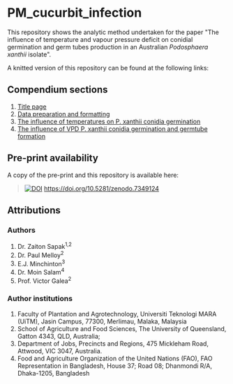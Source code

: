 # PM_cucurbit_infection
This repository shows the analytic method undertaken for the paper "The influence 
of temperature and vapour pressure deficit on conidial germination and germ tubes 
production in an Australian *Podosphaera xanthii* isolate".  

A knitted version of this repository can be found at the following links:  
## Compendium sections  

   1. [Title page](https://paulmelloy.github.io/P_xanthii_titlepage.html)  
   2. [Data preparation and formatting](https://paulmelloy.github.io/data_cleaning.html)  
   3. [The influence of temperatures on P. xanthii conidia germination](https://paulmelloy.github.io/Pxanthii_temperature.html)  
   3. [The influence of VPD P. xanthii conidia germination and germtube formation](https://paulmelloy.github.io/Pxanthii_vpd.html)  
   
## Pre-print availability
A copy of the pre-print and this repository is available here:  
 >  [![DOI](https://zenodo.org/badge/DOI/10.5281/zenodo.7349124.svg)](https://doi.org/10.5281/zenodo.7349124) https://doi.org/10.5281/zenodo.7349124 


## Attributions  
### Authors  

   1. Dr. Zaiton Sapak<sup>1,2</sup>  
   2. Dr. Paul Melloy<sup>2</sup>  
   3. E.J. Minchinton<sup>3</sup>  
   4. Dr. Moin Salam<sup>4</sup>  
   5. Prof. Victor Galea<sup>2</sup>  
   
### Author institutions  

   1. Faculty of Plantation and Agrotechnology, Universiti Teknologi MARA (UiTM), Jasin Campus, 77300, Merlimau, Malaka, Malaysia  
   2. School of Agriculture and Food Sciences, The University of Queensland, Gatton 4343, QLD, Australia;  
   3. Department of Jobs, Precincts and Regions, 475 Mickleham Road, Attwood, VIC 3047, Australia.   
   4. Food and Agriculture Organization of the United Nations (FAO), FAO Representation in Bangladesh, House 37; Road  08; Dhanmondi R/A, Dhaka-1205, Bangladesh  
   
